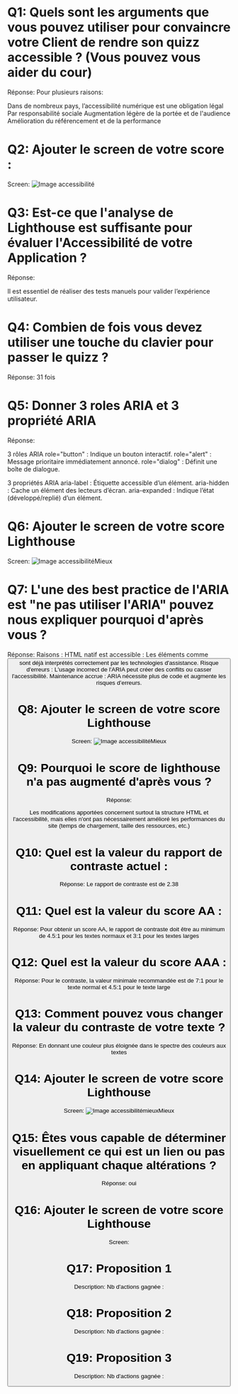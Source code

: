 # Q1: Quels sont les arguments que vous pouvez utiliser pour convaincre votre Client de rendre son quizz accessible ? (Vous pouvez vous aider du cour)
Réponse:
Pour plusieurs raisons:

Dans de nombreux pays, l’accessibilité numérique est une obligation légal
Par responsabilité sociale
Augmentation légère de la portée et de l'audience
 Amélioration du référencement et de la performance
# Q2: Ajouter le screen de votre score :
Screen:
![Image accessibilité](./Acessibility.png)

# Q3: Est-ce que l'analyse de Lighthouse est suffisante pour évaluer l'Accessibilité de votre Application ?
Réponse:

Il est essentiel de réaliser des tests manuels pour valider l’expérience utilisateur.

# Q4: Combien de fois vous devez utiliser une touche du clavier pour passer le quizz ?
Réponse:
31 fois
# Q5: Donner 3 roles ARIA et 3 propriété ARIA
Réponse:


3 rôles ARIA
role="button" : Indique un bouton interactif.
role="alert" : Message prioritaire immédiatement annoncé.
role="dialog" : Définit une boîte de dialogue.

3 propriétés ARIA
aria-label : Étiquette accessible d’un élément.
aria-hidden : Cache un élément des lecteurs d’écran.
aria-expanded : Indique l’état (développé/replié) d’un élément.

# Q6: Ajouter le screen de votre score Lighthouse
Screen:
![Image accessibilitéMieux](./Acessibilitymieux.png)

# Q7: L'une des best practice de l'ARIA est "ne pas utiliser l'ARIA" pouvez nous expliquer pourquoi d'après vous ?
Réponse:
Raisons :
HTML natif est accessible : Les éléments comme <button> sont déjà interprétés correctement par les technologies d'assistance.
Risque d'erreurs : L'usage incorrect de l'ARIA peut créer des conflits ou casser l'accessibilité.
Maintenance accrue : ARIA nécessite plus de code et augmente les risques d’erreurs.

# Q8: Ajouter le screen de votre score Lighthouse
Screen:
![Image accessibilitéMieux](./Acessibilitymieux.png)
# Q9: Pourquoi le score de lighthouse n'a pas augmenté d'après vous ?
Réponse:

 Les modifications apportées concernent surtout la structure HTML et l'accessibilité, mais elles n'ont pas nécessairement amélioré les performances du site (temps de chargement, taille des ressources, etc.)


# Q10: Quel est la valeur du rapport de contraste actuel :
Réponse:
Le rapport de contraste est de 2.38
# Q11: Quel est la valeur du score AA :
Réponse:
Pour obtenir un score AA, le rapport de contraste doit être au minimum de 4.5:1 pour les textes normaux et 3:1 pour les textes larges

# Q12: Quel est la valeur du score AAA :
Réponse:
 Pour le contraste, la valeur minimale recommandée est de 7:1 pour le texte normal et 4.5:1 pour le texte large
# Q13: Comment pouvez vous changer la valeur du contraste de votre texte ?
Réponse:
En donnant une couleur plus éloignée dans le spectre des couleurs aux textes

# Q14: Ajouter le screen de votre score Lighthouse
Screen:
![Image accessibilitémieuxMieux](./Acessibilitymieuxmieux.png)

# Q15: Êtes vous capable de déterminer visuellement ce qui est un lien ou pas en appliquant chaque altérations ?
Réponse:
oui

# Q16: Ajouter le screen de votre score Lighthouse
Screen:

# Q17:  Proposition 1
Description:
Nb d'actions gagnée : 

# Q18:  Proposition 2
Description:
Nb d'actions gagnée : 

# Q19:  Proposition 3
Description:
Nb d'actions gagnée : 
